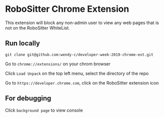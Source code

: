 # RoboSitter Chrome Extension

This extension will block any non-admin user to view any web pages that is not on the RoboSitter WhiteList.

## Run locally

`git clone git@github.com:wendy-c/developer-week-2019-chrome-ext.git`

Go to `chrome://extensions/` on your chrom browser

Click `Load Unpack` on the top left menu, select the directory of the repo

Go to `https://developer.chrome.com`, click on the RoboSitter extension icon

## For debugging

Click `background page` to view console 